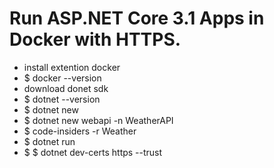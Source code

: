 # Run ASP.NET Core 3.1 Apps in Docker with HTTPS.
- install extention docker
- $ docker --version
- download donet sdk
- $ dotnet --version
- $ dotnet new
- $ dotnet new webapi -n WeatherAPI
- $ code-insiders -r Weather
- $ dotnet run
- $ $ dotnet dev-certs https --trust